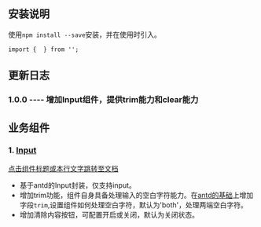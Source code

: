 ## 安装说明
使用`npm install --save`安装，并在使用时引入。
```
import {  } from '';
```
## 更新日志
### 1.0.0 ---- 增加Input组件，提供trim能力和clear能力
## 业务组件
### 1. [Input](/docs/Input.md)
[点击组件标题或本行文字跳转至文档](/docs/Input.md)
- 基于antd的Input封装，仅支持input。
- 增加trim功能，组件自身具备处理输入的空白字符能力。在[antd的基础](https://ant-design.gitee.io/components/input-cn/#API)上增加字段`trim`,设置组件如何处理空白字符，默认为'both'，处理两端空白字符。
- 增加清除内容按钮，可配置开启或关闭，默认为关闭状态。
